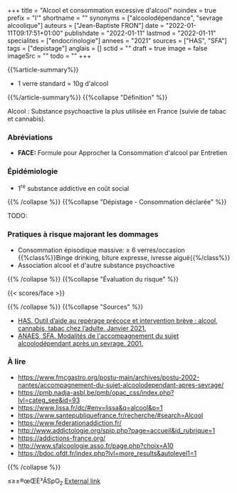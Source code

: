 +++
title = "Alcool et consommation excessive d'alcool"
noindex = true
prefix = "l'"
shortname = ""
synonyms = ["alcoolodépendance", "sevrage alcoolique"]
auteurs = ["Jean-Baptiste FRON"]
date = "2022-01-11T09:17:51+01:00"
publishdate = "2022-01-11"
lastmod = "2022-01-11"
specialites = ["endocrinologie"]
annees = "2021"
sources = ["HAS", "SFA"]
tags = ["depistage"]
anglais = []
sctid = ""
draft = true
image = false
imageSrc = ""
todo = ""
+++

{{%article-summary%}}

- 1 verre standard = 10g d'alcool

{{%/article-summary%}}
{{%collapse "Définition" %}}

Alcool
: Substance psychoactive la plus utilisée en France (suivie de tabac et cannabis).

### Abréviations

- **FACE:** Formule pour Approcher la Consommation d'alcool par Entretien

### Épidémiologie

- 1<sup>re</sup> substance addictive en coût social

{{% /collapse %}}
{{%collapse "Dépistage - Consommation déclarée" %}}

TODO:

### Pratiques à risque majorant les dommages

- Consommation épisodique massive: ≥ 6 verres/occasion
{{%class%}}Binge drinking, biture expresse, ivresse aiguë{{%/class%}}
- Association alcool et d'autre substance psychoactive

{{% /collapse %}}
{{%collapse "Évaluation du risque" %}}

<div class="border card-body">

{{< scores/face >}}

</div>

{{% /collapse %}}
{{%collapse "Sources" %}}

- [HAS. Outil d’aide au repérage précoce et intervention brève : alcool, cannabis, tabac chez l’adulte. Janvier 2021.](https://www.has-sante.fr/jcms/c_1795221/fr/outil-d-aide-au-reperage-precoce-et-intervention-breve-alcool-cannabis-tabac-chez-l-adulte)
- [ANAES, SFA. Modalités de l'accompagnement du sujet alcoolodépendant après un sevrage. 2001.](https://www.has-sante.fr/jcms/c_271905/fr/modalites-de-l-accompagnement-du-sujet-alcoolodependant-apres-un-sevrage)

### À lire

- <https://www.fmcgastro.org/postu-main/archives/postu-2002-nantes/accompagnement-du-sujet-alcoolodependant-apres-sevrage/>
- <https://pmb.nadja-asbl.be/pmb/opac_css/index.php?lvl=categ_see&id=93>
- <https://www.lissa.fr/dc/#env=lissa&q=alcool&p=1>
- <https://www.santepubliquefrance.fr/recherche/#search=Alcool>
- <https://www.federationaddiction.fr/>
- <http://www.addictologie.org/spip.php?page=accueil&id_rubrique=1>
- <https://addictions-france.org/>
- <http://www.sfalcoologie.asso.fr/page.php?choix=A10>
- <https://bdoc.ofdt.fr/index.php?lvl=more_results&autolevel1=1>

{{% /collapse %}}

≤≥±®œŒÈ³ÂSpO<sub>2</sub>
[External link](https://discourse.gohugo.io/ "{rel='nofollow'}")

